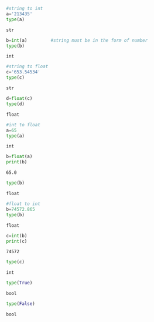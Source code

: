 ```python
#string to int
a='213435'
type(a)
```




    str




```python
b=int(a)         #string must be in the form of number
type(b)
```




    int




```python
#string to float
c='653.54534'
type(c)

```




    str




```python
d=float(c)
type(d)
```




    float




```python
#int to float
a=65
type(a)
```




    int




```python
b=float(a)
print(b)
```

    65.0
    


```python
type(b)
```




    float




```python
#float to int
b=74572.865
type(b)
```




    float




```python
c=int(b)
print(c)
```

    74572
    


```python
type(c)
```




    int




```python
type(True)
```




    bool




```python
type(False)
```




    bool




```python

```
